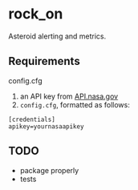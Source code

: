 # rock_on
Asteroid alerting and metrics.

## Requirements
config.cfg

1. an API key from [API.nasa.gov](https://api.nasa.gov/index.html#getting-started)
2. `config.cfg`, formatted as follows:
```
[credentials]
apikey=yournasaapikey
```

## TODO
* package properly
* tests

